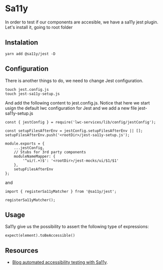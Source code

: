 # Sa11y

In order to test if our components are accesible, we have a sa11y jest plugin. 
Let's install it, going to root folder 

## Instalation

````
yarn add @sa11y/jest -D
````

## Configuration
There is another things to do, we need to change Jest configuration.  

````
touch jest.config.js
touch jest-sa11y-setup.js
````

And add the following content to  jest.config.js. Notice that here we start usign the default lwc configuration for Jest and we add a new file jest-sa11y-setup.js

````
const { jestConfig } = require('lwc-services/lib/config/jestConfig');

const setupFilesAfterEnv = jestConfig.setupFilesAfterEnv || [];
setupFilesAfterEnv.push('<rootDir>/jest-sa11y-setup.js');

module.exports = {
    ...jestConfig,
    // Stubs for 3rd party components
    moduleNameMapper: {
        '^ui/(.+)$': '<rootDir>/jest-mocks/ui/$1/$1'
    },
    setupFilesAfterEnv
};
````
and 

````
import { registerSa11yMatcher } from '@sa11y/jest';

registerSa11yMatcher();
````


## Usage

Sa11y give us the possibility to assert the following type of expressions:

````
expect(element).toBeAccessible()
`````

## Resources

* [Blog automated accessibility testing with Sa11y](https://developer.salesforce.com/blogs/2020/10/automated-accessibility-testing-with-sa11y.html).

